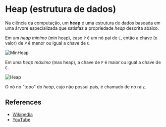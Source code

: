 # Heap (estrutura de dados)

Na ciência da computação, um **heap** é uma estrutura de dados
baseada em uma árvore especializada que satisfaz a propriedade _heap_ descrita abaixo.

Em um *heap mínimo* (min heap), caso `P` é um nó pai de `C`, então a chave
(o valor) de `P` é menor ou igual a chave de `C`.

![MinHeap](https://upload.wikimedia.org/wikipedia/commons/6/69/Min-heap.png)

Em uma *heap máximo* (max heap), a chave de `P` é maior ou igual
a chave de `C`.

![Heap](https://user-images.githubusercontent.com/17690376/107872731-50a35100-6ed2-11eb-93bc-0a8a25243e18.jpg)

O nó no "topo" do _heap_, cujo não possui pais, é chamado de nó raiz.

## References

- [Wikipedia](https://en.wikipedia.org/wiki/Heap_(data_structure))
- [YouTube](https://www.youtube.com/watch?v=t0Cq6tVNRBA&index=5&t=0s&list=PLLXdhg_r2hKA7DPDsunoDZ-Z769jWn4R8)
